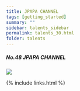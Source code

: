 ```yaml
---
title: JPAPA CHANNEL
tags: [getting_started]
summary: ""
sidebar: talents_sidebar
permalink: talents_30.html
folder: talents
---
```



##### No.48 JPAPA CHANNEL

![](https://yt3.ggpht.com/ytc/AKedOLQ8Th5cuFiD1fos7DmU6fK69duHpLv0sXK_PH442g=s176-c-k-c0x00ffffff-no-rj)



{% include links.html %}
